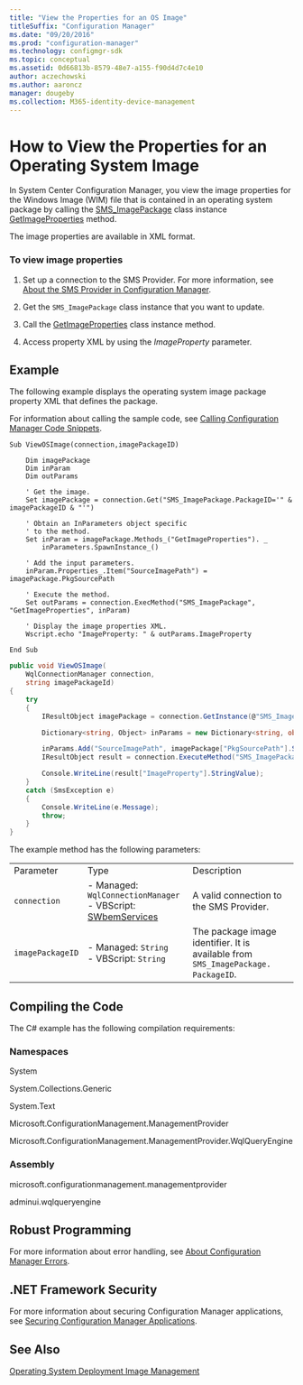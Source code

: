 ```yaml
---
title: "View the Properties for an OS Image"
titleSuffix: "Configuration Manager"
ms.date: "09/20/2016"
ms.prod: "configuration-manager"
ms.technology: configmgr-sdk
ms.topic: conceptual
ms.assetid: 0d66813b-8579-48e7-a155-f90d4d7c4e10
author: aczechowski
ms.author: aaroncz
manager: dougeby
ms.collection: M365-identity-device-management
---
```

# How to View the Properties for an Operating System Image
In System Center Configuration Manager, you view the image properties for the Windows Image (WIM) file that is contained in an operating system package by calling the [SMS_ImagePackage](../../develop/reference/osd/sms_imagepackage-server-wmi-class.md) class instance [GetImageProperties](../../develop/reference/osd/getimageproperties-method-in-class-sms_imagepackage.md) method.  

 The image properties are available in XML format.  

### To view image properties  

1.  Set up a connection to the SMS Provider. For more information, see [About the SMS Provider in Configuration Manager](../../develop/core/understand/about-the-sms-provider-in-configuration-manager.md).  

2.  Get the `SMS_ImagePackage` class instance that you want to update.  

3.  Call the [GetImageProperties](../../develop/reference/osd/getimageproperties-method-in-class-sms_imagepackage.md) class instance method.  

4.  Access property XML by using the *ImageProperty* parameter.  

## Example  
 The following example displays the operating system image package property XML that defines the package.  

 For information about calling the sample code, see [Calling Configuration Manager Code Snippets](../../develop/core/understand/calling-code-snippets.md).  

```vbs  
Sub ViewOSImage(connection,imagePackageID)  

    Dim imagePackage  
    Dim inParam  
    Dim outParams  

    ' Get the image.  
    Set imagePackage = connection.Get("SMS_ImagePackage.PackageID='" & imagePackageID & "'")  

    ' Obtain an InParameters object specific  
    ' to the method.  
    Set inParam = imagePackage.Methods_("GetImageProperties"). _  
        inParameters.SpawnInstance_()  

    ' Add the input parameters.  
    inParam.Properties_.Item("SourceImagePath") =  imagePackage.PkgSourcePath  

    ' Execute the method.  
    Set outParams = connection.ExecMethod("SMS_ImagePackage", "GetImageProperties", inParam)  

    ' Display the image properties XML.  
    Wscript.echo "ImageProperty: " & outParams.ImageProperty  

End Sub  
```  

```c#  
public void ViewOSImage(  
    WqlConnectionManager connection,   
    string imagePackageId)  
{  
    try  
    {  
        IResultObject imagePackage = connection.GetInstance(@"SMS_ImagePackage.PackageID='" + imagePackageId + "'");  

        Dictionary<string, Object> inParams = new Dictionary<string, object>();  

        inParams.Add("SourceImagePath", imagePackage["PkgSourcePath"].StringValue);  
        IResultObject result = connection.ExecuteMethod("SMS_ImagePackage", "GetImageProperties", inParams);  

        Console.WriteLine(result["ImageProperty"].StringValue);  
    }  
    catch (SmsException e)  
    {  
        Console.WriteLine(e.Message);  
        throw;  
    }  
}  
```  

 The example method has the following parameters:  

||||  
|-|-|-|  
|Parameter|Type|Description|  
|`connection`|-   Managed: `WqlConnectionManager`<br />-   VBScript: [SWbemServices](https://msdn.microsoft.com/library/aa393854.aspx)|A valid connection to the SMS Provider.|  
|`imagePackageID`|-   Managed: `String`<br />-   VBScript: `String`|The package image identifier. It is available from `SMS_ImagePackage. PackageID`.|  

## Compiling the Code  
 The C# example has the following compilation requirements:  

### Namespaces  
 System  

 System.Collections.Generic  

 System.Text  

 Microsoft.ConfigurationManagement.ManagementProvider  

 Microsoft.ConfigurationManagement.ManagementProvider.WqlQueryEngine  

### Assembly  
 microsoft.configurationmanagement.managementprovider  

 adminui.wqlqueryengine  

## Robust Programming  
 For more information about error handling, see [About Configuration Manager Errors](../../develop/core/understand/about-configuration-manager-errors.md).  

## .NET Framework Security  
 For more information about securing Configuration Manager applications, see [Securing Configuration Manager Applications](../../develop/core/understand/securing-configuration-manager-applications.md).  

## See Also  
 [Operating System Deployment Image Management](../../develop/osd/operating-system-deployment-image-management.md)
